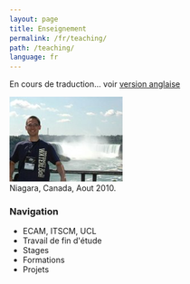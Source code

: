 ```yaml
---
layout: page
title: Enseignement
permalink: /fr/teaching/
path: /teaching/
language: fr
---
```


<div class="page-col-wrapper">
  <div class="page-col page-col-1">
    <p>En cours de traduction... voir <a href="/teaching/">version anglaise</a></p>
  </div>
  <div class="page-col page-col-2">
    <p><img src="/images/niagara.jpg" alt="Niagara, Canada, Aout 2010"
    width="200" height="150" /><br />
    Niagara, Canada, Aout 2010.</p>
    <h3>Navigation</h3>
    <ul class="navigation">
      <li>ECAM, ITSCM, UCL</li>
      <li>Travail de fin d'étude</li>
      <li>Stages</li>
      <li>Formations</li>
      <li>Projets</li>
    </ul>
  </div>
</div>
